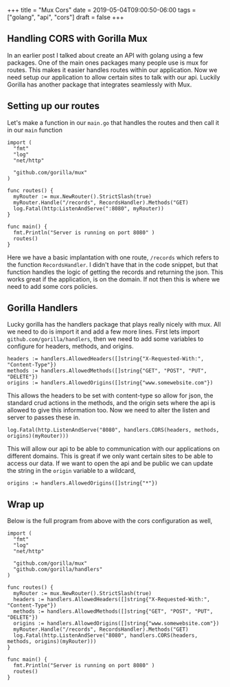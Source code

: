 +++
title = "Mux Cors"
date = 2019-05-04T09:00:50-06:00
tags = ["golang", "api", "cors"]
draft = false
+++

## Handling CORS with Gorilla Mux

In an earlier post I talked about create an API with golang using a few packages. One of the main ones packages many people use is mux for routes. This makes it easier handles routes within our application. Now we need setup our application to allow certain sites to talk with our api. Luckily Gorilla has another package that integrates seamlessly with Mux.

## Setting up our routes

Let's make a function in our `main.go` that handles the routes and then call it in our `main` function

```
import (
  "fmt"
  "log"
  "net/http"

  "github.com/gorilla/mux"
)

func routes() {
  myRouter := mux.NewRouter().StrictSlash(true)
  myRouter.Handle("/records", RecordsHandler).Methods("GET)
  log.Fatal(http:ListenAndServe(":8080", myRouter))
}

func main() {
  fmt.Println("Server is running on port 8080" )
  routes()
}
```

Here we have a basic implantation with one route, `/records` which refers to the function `RecordsHandler`. I didn't have that in the code snippet, but that function handles the logic of getting the records and returning the json. This works great if the application, is on the domain. If not then this is where we need to add some cors policies. 

## Gorilla Handlers
Lucky gorilla has the handlers package that plays really nicely with mux. All we need to do is import it and add a few more lines. First lets import `github.com/gorilla/handlers`, then we need to add some variables to configure for headers, methods, and origins.
```
headers := handlers.AllowedHeaders([]string{"X-Requested-With:", "Content-Type"})
methods := handlers.AllowedMethods([]string{"GET", "POST", "PUT", "DELETE"})
origins := handlers.AllowedOrigins([]string{"www.somewebsite.com"})
```
This allows the headers to be set with content-type so allow for json, the standard crud actions in the methods, and the origin sets where the api is allowed to give this information too. Now we need to alter the listen and server to passes these in.

```
log.Fatal(http.ListenAndServe("8080", handlers.CORS(headers, methods, origins)(myRouter)))
```

This will allow our api to be able to communication with our applications on different domains. This is great if we only want certain sites to be able to access our data. If we want to open the api and be public we can update the string in the `origin` variable to a wildcard,
```
origins := handlers.AllowedOrigins([]string{"*"})
```

## Wrap up
Below is the full program from above with the cors configuration as well,
```
import (
  "fmt"
  "log"
  "net/http"

  "github.com/gorilla/mux"
  "github.com/gorilla/handlers"
)

func routes() {
  myRouter := mux.NewRouter().StrictSlash(true)
  headers := handlers.AllowedHeaders([]string{"X-Requested-With:", "Content-Type"})
  methods := handlers.AllowedMethods([]string{"GET", "POST", "PUT", "DELETE"})
  origins := handlers.AllowedOrigins([]string{"www.somewebsite.com"})
  myRouter.Handle("/records", RecordsHandler).Methods("GET)
  log.Fatal(http.ListenAndServe("8080", handlers.CORS(headers, methods, origins)(myRouter)))
}

func main() {
  fmt.Println("Server is running on port 8080" )
  routes()
}
```
